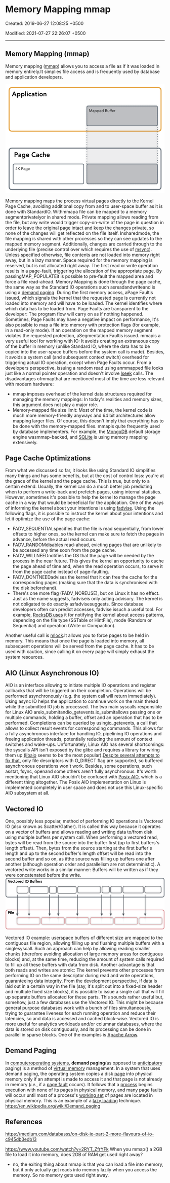 # Memory Mapping mmap

Created: 2019-06-27 12:08:25 +0500

Modified: 2021-07-27 22:26:07 +0500

---

## Memory Mapping (mmap)

Memory mapping ([mmap](http://man7.org/linux/man-pages/man2/mmap.2.html)) allows you to access a file as if it was loaded in memory entirely.It simplies file access and is frequently used by database and application developers.

![image](media/Memory-Mapping-mmap-image1.png)

Memory mapping maps the process virtual pages directly to the Kernel Page Cache, avoiding additional copy from and to user-space buffer as it is done with StandardIO.
Withmmapa file can be mapped to a memory segmentprivatelyor in shared mode. Private mapping allows reading from the file, but any write would trigger copy-on-write of the page in question in order to leave the original page intact and keep the changes private, so none of the changes will get reflected on the file itself. Insharedmode, the file mapping is shared with other processes so they can see updates to the mapped memory segment. Additionally, changes are carried through to the underlying file (precise control over which requires the use of [msync](http://man7.org/linux/man-pages/man2/msync.2.html)).
Unless specified otherwise, file contents are not loaded into memory right away, but in a lazy manner. Space required for the memory mapping is reserved, but is not allocated right away. The first read or write operation results in a page-fault, triggering the allocation of the appropriate page. By passingMAP_POPULATEit is possible to pre-fault the mapped area and force a file read-ahead.
Memory Mapping is done through the page cache, the same way as the Standard IO operations such asreadandwriteand is using a [demand paging](https://en.wikipedia.org/wiki/Demand_paging).
During the first memory access, aPage Faultis issued, which signals the kernel that the requested page is currently not loaded into memory and will have to be loaded. The kernel identifies where which data has to be loaded from. Page Faults are transparent to the developer: The program flow will carry on as if nothing happened. Sometimes, Page Faults may have a negative impact on performance,
It's also possible to map a file into memory with protection flags (for example, in a read-only mode). If an operation on the mapped memory segment violates the requested protection, aSegmentation Faultis issued.
mmapis a very useful tool for working with IO: It avoids creating an extraneous copy of the buffer in memory (unlike Standard IO, where the data has to be copied into the user-space buffers before the system call is made). Besides, it avoids a system call (and subsequent context switch) overhead for triggering actual IO operation, except when Page Faults occur. From a developers perspective, issuing a random read using anmmapped file looks just like a normal pointer operation and doesn't involve [lseek](http://man7.org/linux/man-pages/man2/lseek.2.html) calls.
The disadvantages ofmmapthat are mentioned most of the time are less relevant with modern hardware:

- mmap imposes overhead of the kernel data structures required for managing the memory mappings: In today's realities and memory sizes, this argument does not play a major role.
- Memory-mapped file size limit: Most of the time, the kernel code is much more memory-friendly anyways and 64 bit architectures allow mapping larger files.
Of course, this doesn't imply that everything has to be done with the memory-mapped files.
mmapis quite frequently used by database implementers. For example, the [MongoDB](https://docs.mongodb.com/manual/faq/storage/) default storage engine wasmmap-backed, and [SQLite](https://sqlite.org/mmap.html) is using memory mapping extensively.

## Page Cache Optimizations

From what we discussed so far, it looks like using Standard IO simplifies many things and has some benefits, but at the cost of control loss: you're at the grace of the kernel and the page cache. This is true, but only to a certain extend. Usually, the kernel can do a much better job predicting when to perform a write-back and prefetch pages, using internal statistics. However, sometimes it's possible to help the kernel to manage the page cache in a way that would be beneficial for the application.
One of the ways of informing the kernel about your intentions is using [fadvise](https://linux.die.net/man/2/fadvise). Using the following flags, it is possible to instruct the kernel about your intentions and let it optimize the use of the page cache:

- FADV_SEQUENTIALspecifies that the file is read sequentially, from lower offsets to higher ones, so the kernel can make sure to fetch the pages in advance, before the actual read occurs.
- FADV_RANDOMdisables read-ahead, evicting pages that are unlikely to be accessed any time soon from the page cache.
- FADV_WILLNEEDnotifies the OS that the page will be needed by the process in the near future. This gives the kernel an opportunity to cache the page ahead of time and, when the read operation occurs, to serve it from the page cache instead of page-faulting.
- FADV_DONTNEEDadvises the kernel that it can free the cache for the corresponding pages (making sure that the data is synchronised with the disk beforehand).
- There's one more flag (FADV_NOREUSE), but on Linux it has no effect.
Just as the name suggests, fadviseis only acting advisory. The kernel is not obligated to do exactly asfadvisesuggests.
Since database developers often can predict accesses, fadvise issuch a useful tool. For example, [RocksDB uses](https://github.com/facebook/rocksdb/blob/master/env/io_posix.cc#L377-L401) it for notifying the kernel about access patterns, depending on the file type (SSTable or HintFile), mode (Random or Sequential) and operation (Write or Compaction).

Another useful call is [mlock](https://linux.die.net/man/2/mlock).It allows you to force pages to be held in memory. This means that once the page is loaded into memory, all subsequent operations will be served from the page cache. It has to be used with caution, since calling it on every page will simply exhaust the system resources.

## AIO (Linux Asynchronous IO)

AIO is an interface allowing to initiate multiple IO operations and register callbacks that will be triggered on their completion. Operations will be performed asynchronously (e.g. the system call will return immediately). Using async IO helps the application to continue work on the main thread while the submitted IO job is processed.
The two main syscalls responsible for Linux AIO areio_submitandio_getevents.io_submitallows passing one or multiple commands, holding a buffer, offset and an operation that has to be performed. Completions can be queried by usingio_getevents, a call that allows to collect result events for corresponding commands. This allows for a fully asynchronous interface for handling IO, pipelining IO operations and freeing application threads, potentially reducing the amount of context switches and wake-ups.
Unfortunately, Linux AIO has several shortcomings: the syscalls API isn't exposed by the glibc and requires a library for wiring them up [(libaio](https://pagure.io/libaio/commits/master) seems to be the most popular).[Despite several attempts to fix that](https://lwn.net/Articles/671649/), only file descriptors with O_DIRECT flag are supported, so buffered asynchronous operations won't work. Besides, some operations, such asstat, fsync, openand some others aren't fully asynchronous.
It's worth mentioning that Linux AIO shouldn't be confused with [Posix AIO](http://man7.org/linux/man-pages/man7/aio.7.html), which is a different thing altogether. The Posix AIO implementation on Linux is implemented completely in user space and does not use this Linux-specific AIO subsystem at all.

## Vectored IO

One, possibly less popular, method of performing IO operations is Vectored IO (also known as Scatter/Gather). It is called this way because it operates on a vector of buffers and allows reading and writing data to/from disk using multiple buffers per system call.
When performing a vectored read, bytes will be read from the source into the buffer first (up to first buffers's length offset). Then, bytes from the source starting at the first buffer's length and up to the second buffer's length offset will be read into the second buffer and so on, as ifthe source was filling up buffers one after another (although operation order and parallelism are not deterministic). A vectored write works in a similar manner: Buffers will be written as if they were concatenated before the write.
![image](media/Memory-Mapping-mmap-image2.png)

Vectored IO example: userspace buffers of different size are mapped to the contiguous file region, allowing filling up and flushing multiple buffers with a singlesyscall.
Such an approach can help by allowing reading smaller chunks (therefore avoiding allocation of large memory areas for contiguous blocks) and, at the same time, reducing the amount of system calls required to fill up all these buffers with data from disk. Another advantage is that both reads and writes are atomic: The kernel prevents other processes from performing IO on the same descriptor during read and write operations, guaranteeing data integrity.
From the development perspective, if data is laid out in a certain way in the file (say, it's split out into a fixed-size header and multiple fixed size blocks), it is possible to issue a single call that will fill up separate buffers allocated for these parts.
This sounds rather useful but, somehow, just a few databases use the Vectored IO. This might be because general purpose databases work with a bunch of files simultaneously, trying to guarantee liveness for each running operation and reduce their latencies, so and data is accessed and cached block-wise. Vectored IO is more useful for analytics workloads and/or columnar databases, where the data is stored on disk contiguously, and its processing can be done in parallel in sparse blocks. One of the examples is [Apache Arrow](https://github.com/apache/arrow/blob/master/java/memory/src/main/java/io/netty/buffer/ArrowBuf.java#L26-L27).

## Demand Paging

In [computer](https://en.wikipedia.org/wiki/Computer)[operating systems](https://en.wikipedia.org/wiki/Operating_systems), **demand paging**(as opposed to [anticipatory](https://en.wikipedia.org/wiki/Paging#Page_replacement_techniques) paging) is a method of [virtual memory](https://en.wikipedia.org/wiki/Virtual_memory) management. In a system that uses demand paging, the operating system copies a disk [page](https://en.wikipedia.org/wiki/Paging) into physical memory only if an attempt is made to access it and that page is not already in memory (*i.e.*, if a [page fault](https://en.wikipedia.org/wiki/Page_fault) occurs). It follows that a [process](https://en.wikipedia.org/wiki/Process_(computing)) begins execution with none of its pages in physical memory, and many page faults will occur until most of a process's [working set](https://en.wikipedia.org/wiki/Working_set) of pages are located in physical memory. This is an example of a [lazy loading](https://en.wikipedia.org/wiki/Lazy_loading) technique.
<https://en.wikipedia.org/wiki/Demand_paging>

## References

<https://medium.com/databasss/on-disk-io-part-2-more-flavours-of-io-c945db3edb13>

<https://www.youtube.com/watch?v=2RYT_ZfrYFk>
When you mmap() a 2GB file to load it into memory, does 2GB of RAM get used right away?

- no, the exiting thing about mmap is that you can load a file into memory, but it only actually get reads into memory lazily when you access the memory. So no memory gets used right away.
